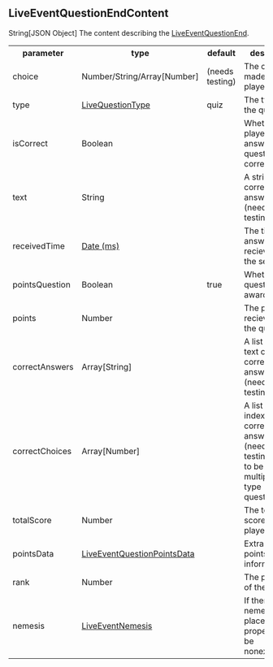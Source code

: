 ## LiveEventQuestionEndContent
<span class="type">String[JSON Object]</span>
The content describing the [LiveEventQuestionEnd](#/enum/LiveEventQuestionEnd).

<table>
  <tr>
    <th>parameter</th>
    <th>type</th>
    <th>default</th>
    <th>description</th>
  </tr>
  <tr>
    <td>choice</td>
    <td>Number/String/Array[Number]</td>
    <td>(needs testing)</td>
    <td>The choice made by the player</td>
  </tr>
  <tr>
    <td>type</td>
    <td><a href="#/enum/LiveQuestionType">LiveQuestionType</a></td>
    <td>quiz</td>
    <td>The type of the question.</td>
  </tr>
  <tr>
    <td>isCorrect</td>
    <td>Boolean</td>
    <td></td>
    <td>Whether the player answered the question correctly.</td>
  </tr>
  <tr>
    <td>text</td>
    <td>String</td>
    <td></td>
    <td>A string of all correct answers. (needs testing)</td>
  </tr>
  <tr>
    <td>receivedTime</td>
    <td><a href="https://en.wikipedia.org/wiki/Unix_time">Date (ms)</a></td>
    <td></td>
    <td>The time the answer was recieved on the server</td>
  </tr>
  <tr>
    <td>pointsQuestion</td>
    <td>Boolean</td>
    <td>true</td>
    <td>Whether the question awards points</td>
  </tr>
  <tr>
    <td>points</td>
    <td>Number</td>
    <td></td>
    <td>The points recieved for the question</td>
  </tr>
  <tr>
    <td>correctAnswers</td>
    <td>Array[String]</td>
    <td></td>
    <td>A list of the text content of correct answers (needs testing)</td>
  </tr>
  <tr>
    <td>correctChoices</td>
    <td>Array[Number]</td>
    <td></td>
    <td>A list of the indexes of correct answers. (needs testing, seems to be used in multiple_select type questions)</td>
  </tr>
  <tr>
    <td>totalScore</td>
    <td>Number</td>
    <td></td>
    <td>The total score for the player</td>
  </tr>
  <tr>
    <td>pointsData</td>
    <td><a href="#/enum/LiveEventQuestionPointsData">LiveEventQuestionPointsData</a></td>
    <td></td>
    <td>Extra points/streak information</td>
  </tr>
  <tr>
    <td>rank</td>
    <td>Number</td>
    <td></td>
    <td>The position of the player</td>
  </tr>
  <tr>
    <td>nemesis</td>
    <td><a href="#/enum/LiveEventNemesis">LiveEventNemesis</a></td>
    <td></td>
    <td>If there is no nemesis (first place), this property will be nonexistent.</td>
  </tr>
</table>
